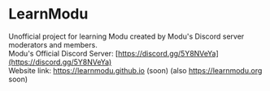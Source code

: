 # LearnModu
Unofficial project for learning Modu created by Modu's Discord server moderators and members.
<br>
Modu's Official Discord Server: [https://discord.gg/5Y8NVeYa](https://discord.gg/5Y8NVeYa)
<br>
Website link: https://learnmodu.github.io (soon) (also https://learnmodu.org soon)
